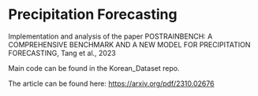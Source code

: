 # Precipitation Forecasting
Implementation and analysis of the paper POSTRAINBENCH: A COMPREHENSIVE BENCHMARK AND A NEW MODEL FOR PRECIPITATION FORECASTING, Tang et al., 2023

Main code can be found in the Korean_Dataset repo.

The article can be found here: https://arxiv.org/pdf/2310.02676
